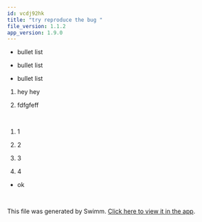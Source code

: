 ```yaml
---
id: vcdj92hk
title: "try reproduce the bug "
file_version: 1.1.2
app_version: 1.9.0
---
```


*   bullet list

*   bullet list

*   bullet list
1.  hey hey

2.  fdfgfeff
<br/>

1.  1

2.  2

3.  3

4.  4
*   ok

<br/>

This file was generated by Swimm. [Click here to view it in the app](https://swimm-web-app.web.app/repos/Z2l0aHViJTNBJTNBTm9hUmVwbyUzQSUzQU5vYW96ZXI=/docs/vcdj92hk).
